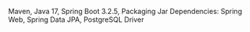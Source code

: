 
Maven, Java 17, Spring Boot 3.2.5, Packaging Jar
Dependencies: Spring Web, Spring Data JPA, PostgreSQL Driver